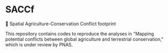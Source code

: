 # SACCf
 🌱 Spatial Agriculture-Conservation Conflict footprint

This repository contains codes to reproduce the analyses in "Mapping potential conflicts between global agriculture and terrestrial conservation," which is under review by PNAS.
